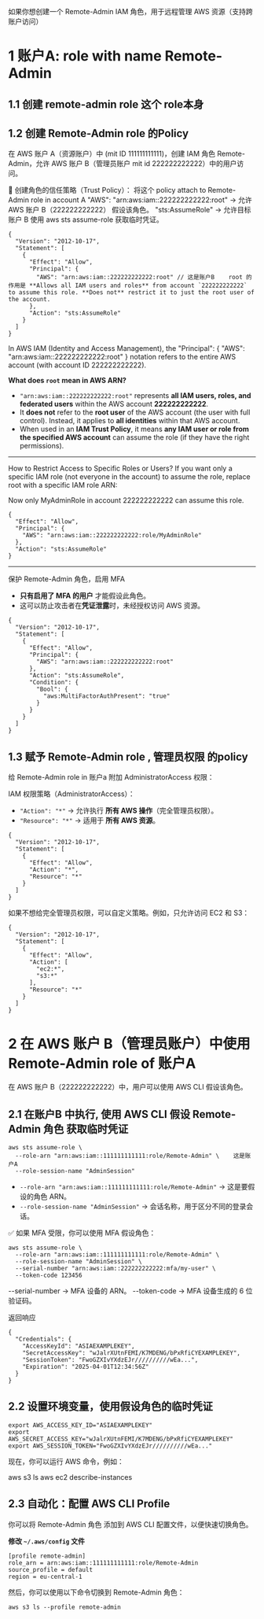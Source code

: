
如果你想创建一个 Remote-Admin IAM 角色，用于远程管理 AWS 资源（支持跨账户访问）



# 1 账户A: role with name Remote-Admin 

## 1.1 创建 remote-admin role 这个 role本身


## 1.2 创建 Remote-Admin role 的Policy

在 AWS 账户 A（资源账户）中 (mit ID 111111111111)，创建 IAM 角色 Remote-Admin，允许 AWS 账户 B（管理员账户 mit id 222222222222）中的用户访问。

📌 创建角色的信任策略（Trust Policy）： 将这个 policy attach to Remote-Admin role in account A 
"AWS": "arn:aws:iam::222222222222:root" → 允许 AWS 账户 B（222222222222） 假设该角色。
"sts:AssumeRole" → 允许目标账户 B 使用 aws sts assume-role 获取临时凭证。
```
{
  "Version": "2012-10-17",
  "Statement": [
    {
      "Effect": "Allow",
      "Principal": {
        "AWS": "arn:aws:iam::222222222222:root" // 这是账户B    root 的作用是 **Allows all IAM users and roles** from account `222222222222` to assume this role. **Does not** restrict it to just the root user of the account.
      },
      "Action": "sts:AssumeRole"
    }
  ]
}
```

In AWS IAM (Identity and Access Management), the "Principal": { "AWS": "arn:aws:iam::222222222222:root" } notation refers to the entire AWS account (with account ID 222222222222).

**What does `root` mean in AWS ARN?**
- `"arn:aws:iam::222222222222:root"` represents **all IAM users, roles, and federated users** within the AWS account **222222222222**.
- It **does not** refer to the **root user** of the AWS account (the user with full control). Instead, it applies to **all identities** within that AWS account.
- When used in an **IAM Trust Policy**, it means **any IAM user or role from the specified AWS account** can assume the role (if they have the right permissions).


---

How to Restrict Access to Specific Roles or Users?
If you want only a specific IAM role (not everyone in the account) to assume the role, replace root with a specific IAM role ARN:

Now only MyAdminRole in account 222222222222 can assume this role.
```
{
  "Effect": "Allow",
  "Principal": {
    "AWS": "arn:aws:iam::222222222222:role/MyAdminRole"
  },
  "Action": "sts:AssumeRole"
}
```

---


保护 Remote-Admin 角色，启用 MFA
- **只有启用了 MFA 的用户** 才能假设此角色。
- 这可以防止攻击者在**凭证泄露**时，未经授权访问 AWS 资源。

```
{
  "Version": "2012-10-17",
  "Statement": [
    {
      "Effect": "Allow",
      "Principal": {
        "AWS": "arn:aws:iam::222222222222:root"
      },
      "Action": "sts:AssumeRole",
      "Condition": {
        "Bool": {
          "aws:MultiFactorAuthPresent": "true"
        }
      }
    }
  ]
}
```




## 1.3 赋予 Remote-Admin role , 管理员权限 的policy 


给 Remote-Admin role in 账户a 附加 AdministratorAccess 权限：

IAM 权限策略（AdministratorAccess）：
- `"Action": "*"` → 允许执行 **所有 AWS 操作**（完全管理员权限）。
- `"Resource": "*"` → 适用于 **所有 AWS 资源**。
```
{
  "Version": "2012-10-17",
  "Statement": [
    {
      "Effect": "Allow",
      "Action": "*",
      "Resource": "*"
    }
  ]
}
```



如果不想给完全管理员权限，可以自定义策略。例如，只允许访问 EC2 和 S3：
```
{
  "Version": "2012-10-17",
  "Statement": [
    {
      "Effect": "Allow",
      "Action": [
        "ec2:*",
        "s3:*"
      ],
      "Resource": "*"
    }
  ]
}
```



# 2 在 AWS 账户 B（管理员账户）中使用 Remote-Admin role of 账户A

在 AWS 账户 B（222222222222）中，用户可以使用 AWS CLI 假设该角色。


## 2.1 在账户B 中执行, 使用 AWS CLI 假设 Remote-Admin 角色  获取临时凭证

```
aws sts assume-role \
  --role-arn "arn:aws:iam::111111111111:role/Remote-Admin" \    这是账户A 
  --role-session-name "AdminSession"
```

- `--role-arn "arn:aws:iam::111111111111:role/Remote-Admin"` → 这是要假设的角色 ARN。
- `--role-session-name "AdminSession"` → 会话名称，用于区分不同的登录会话。


✅ 如果 MFA 受限，你可以使用 MFA 假设角色：
```
aws sts assume-role \
  --role-arn "arn:aws:iam::111111111111:role/Remote-Admin" \
  --role-session-name "AdminSession" \
  --serial-number "arn:aws:iam::222222222222:mfa/my-user" \
  --token-code 123456
```

--serial-number → MFA 设备的 ARN。
--token-code → MFA 设备生成的 6 位验证码。



返回响应 
```
{
  "Credentials": {
    "AccessKeyId": "ASIAEXAMPLEKEY",
    "SecretAccessKey": "wJalrXUtnFEMI/K7MDENG/bPxRfiCYEXAMPLEKEY",
    "SessionToken": "FwoGZXIvYXdzEJr//////////wEa...",
    "Expiration": "2025-04-01T12:34:56Z"
  }
}
```


## 2.2 设置环境变量，使用假设角色的临时凭证


```
export AWS_ACCESS_KEY_ID="ASIAEXAMPLEKEY"
export AWS_SECRET_ACCESS_KEY="wJalrXUtnFEMI/K7MDENG/bPxRfiCYEXAMPLEKEY"
export AWS_SESSION_TOKEN="FwoGZXIvYXdzEJr//////////wEa..."
```

现在，你可以运行 AWS 命令，例如：

aws s3 ls
aws ec2 describe-instances


## 2.3 自动化：配置 AWS CLI Profile


你可以将 Remote-Admin 角色 添加到 AWS CLI 配置文件，以便快速切换角色。


**修改 `~/.aws/config` 文件**

```
[profile remote-admin]
role_arn = arn:aws:iam::111111111111:role/Remote-Admin
source_profile = default
region = eu-central-1
```


然后，你可以使用以下命令切换到 Remote-Admin 角色：
```
aws s3 ls --profile remote-admin
```
